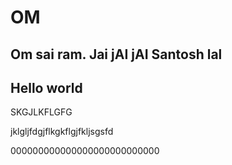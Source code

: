 # OM

Om sai ram. Jai
jAI jAI
Santosh lal
---
Hello world
---
SKGJLKFLGFG

jklgljfdgjflkgkflgjfkljsgsfd

000000000000000000000000000